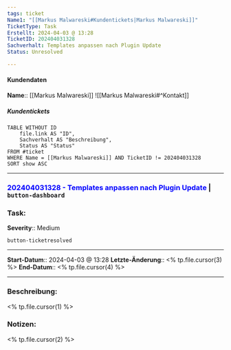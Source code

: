 ```yaml
---
tags: ticket
Name1: "[[Markus Malwareski#Kundentickets|Markus Malwareski]]"
TicketType: Task
Erstellt: 2024-04-03 @ 13:28  
TicketID: 202404031328
Sachverhalt: Templates anpassen nach Plugin Update
Status: Unresolved

---
```


#### Kundendaten


**Name**:: [[Markus Malwareski]]
![[Markus Malwareski#^Kontakt]]

##### Kundentickets
```dataview
TABLE WITHOUT ID
	file.link AS "ID",
	Sachverhalt AS "Beschreibung",
	Status AS "Status"
FROM #ticket 
WHERE Name = [[Markus Malwareski]] AND TicketID != 202404031328
SORT show ASC
```

---

### <font color="blue">202404031328 - Templates anpassen nach Plugin Update</font>  |  `button-dashboard`

### Task:

**Severity**:: Medium

`button-ticketresolved`

---

**Start-Datum**:: 2024-04-03 @ 13:28 
**Letzte-Änderung**:: <% tp.file.cursor(3) %>
**End-Datum**:: <% tp.file.cursor(4) %>

---

### Beschreibung:

<% tp.file.cursor(1) %>

### Notizen:

<% tp.file.cursor(2) %>
